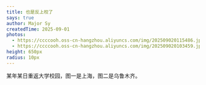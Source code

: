 ```yaml
---
title: 也是反上校了
says: true
author: Major Sy
createdTime: 2025-09-01
photos:
  - https://ccccooh.oss-cn-hangzhou.aliyuncs.com/img/202509020115486.jpg
  - https://ccccooh.oss-cn-hangzhou.aliyuncs.com/img/202509020103459.jpg
height: 650px
radius: 10px
---
```


某年某日重返大学校园，图一是上海，图二是乌鲁木齐。